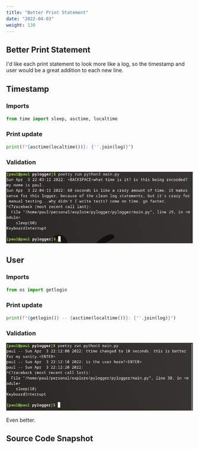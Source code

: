 ```yaml
---
title: "Better Print Statement"
date: "2022-04-03"
weight: 130
---
```


## Better Print Statement

I'd like each print statement to look more like a log, so the timestamp and user would be a great addition to each new line.

## Timestamp

### Imports

```python
from time import sleep, asctime, localtime
```

### Print update

```python
print(f"{asctime(localtime())}: {''.join(log)}")
```

### Validation

![Better Print Output](pictures/better-print.png)

## User

### Imports

```python
from os import getlogin
```

### Print update

```python
print(f"{getlogin()} -- {asctime(localtime())}: {''.join(log)}")
```

### Validation

![User Better Print Output](pictures/better-print-user.png)

Even better.

## Source Code Snapshot

